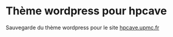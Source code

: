 # Thème wordpress pour hpcave
Sauvegarde du thème wordpress pour le site [hpcave.upmc.fr](hpcave.upmc.fr)
